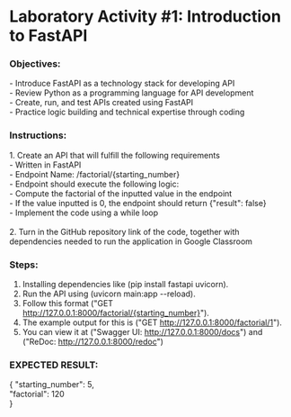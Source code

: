 <h1>Laboratory Activity #1: Introduction to FastAPI</h1>
<h3>Objectives:</h3>
- Introduce FastAPI as a technology stack for developing API <br>
- Review Python as a programming language for API development <br>
- Create, run, and test APIs created using FastAPI <br>
- Practice logic building and technical expertise through coding

<h3>Instructions:</h3>
1. Create an API that will fulfill the following requirements <br>
- Written in FastAPI <br>
- Endpoint Name: /factorial/{starting_number} <br>
- Endpoint should execute the following logic: <br>
- Compute the factorial of the inputted value in the endpoint <br>
- If the value inputted is 0, the endpoint should return {"result": false} <br>
- Implement the code using a while loop <br>
<br>
2. Turn in the GitHub repository link of the code, together with dependencies needed to run the application in Google Classroom
<br>
<h3>Steps:</h3>

1. Installing dependencies like (pip install fastapi uvicorn). <br>
2. Run the API using (uvicorn main:app --reload). <br>
3. Follow this format ("GET http://127.0.0.1:8000/factorial/{starting_number}"). <br>
4. The example output for this is ("GET http://127.0.0.1:8000/factorial/1"). <br>
5. You can view it at ("Swagger UI: http://127.0.0.1:8000/docs") and
("ReDoc: http://127.0.0.1:8000/redoc") <br>

<h3>EXPECTED RESULT:</h3>

{
  "starting_number": 5, <br>
  "factorial": 120 <br>
}



